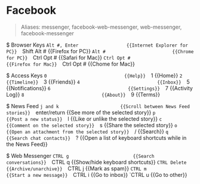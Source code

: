 # Facebook

> Aliases: messenger, facebook-web-messenger, web-messenger, facebook-messenger

$ Browser Keys
    `Alt #, Enter                  {{Internet Explorer for PC}} 
    `Shift Alt #                   {{Firefox for PC}} 
    `Alt #                         {{Chrome for PC}} 
    `Ctrl Opt #                    {{Safari for Mac}} 
    `Ctrl Opt #                    {{Firefox for Mac}} 
    `Ctrl Opt #                    {{Chome for Mac}} 

$ Access Keys
    `0                             {{Help}} 
    `1                             {{Home}} 
    `2                             {{Timeline}} 
    `3                             {{Friends}} 
    `4                             {{Inbox}} 
    `5                             {{Notifications}} 
    `6                             {{Settings}} 
    `7                             {{Activity Log}} 
    `8                             {{About}} 
    `9                             {{Terms}} 

$ News Feed
    `j and k                       {{Scroll between News Feed stories}} 
    `enter/return                  {{See more of the selected story}} 
    `p                             {{Post a new status}} 
    `l                             {{Like or unlike the selected story}} 
    `c                             {{Comment on the selected story}} 
    `s                             {{Share the selected story}} 
    `o                             {{Open an attachment from the selected story}} 
    `/                             {{Search}} 
    `q                             {{Search chat contacts}} 
    `?                             {{Open a list of keyboard shortcuts while in the News Feed}} 

$ Web Messenger
    `CTRL g                        {{Search conversations}} 
    `CTRL q                        {{Show/hide keyboard shortcuts}} 
    `CTRL Delete                   {{Archive/unarchive}} 
    `CTRL j                        {{Mark as spam}} 
    `CTRL m                        {{Start a new message}} 
    `CTRL i                        {{Go to inbox}} 
    `CTRL u                        {{Go to other}} 


